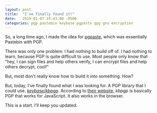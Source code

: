 ```yaml
---
layout: post
title:  "I've finally found it!"
date:   2019-01-07 19:43:00 -0500
categories: pgp pastebin keybase pgpaste gpg gnu encryption
---
```

So, a long time ago, I made the idea for [pgpaste](https://github.com/jbmagination/pgpaste), which was essentially Pastebin with PGP.

There was only one problem: I had nothing to build off of. I had nothing to learn, because PGP is quite difficult to use. Most people only know that "hey, I can sign files and help others verify, I can encrypt files and help others decrypt, cool!"

But, most don't really know how to build it *into* something. How?

But, today, I've finally found what I was looking for. A PGP library that I could use. *[keybase/kbpgp](http://github.com/keybase/kbpgp)*. According to [their website](https://keybase.io/kbpgp), *kbpgp* is basically PGP that works for JavaScript. It also works in the browser.

This is a start. I'll keep you updated.